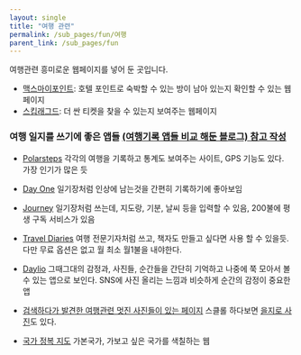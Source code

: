 ```yaml
---
layout: single
title: "여행 관련"
permalink: /sub_pages/fun/여행
parent_link: /sub_pages/fun
---
```


여행관련 흥미로운 웹페이지를 넣어 둔 곳입니다. 

- [맥스마이포인트](https://maxmypoint.com/): 호텔 포인트로 숙박할 수 있는 방이 남아 있는지 확인할 수 있는 웹페이지
- [스킵래그드](https://skiplagged.com/): 더 싼 티켓을 찾을 수 있는지 보여주는 웹페이지

### 여행 일지를 쓰기에 좋은 앱들 [(여행기록 앱들 비교 해둔 블로그) 참고 작성](https://alittleadrift.com/travel-journal-apps)

- [Polarsteps](https://www.polarsteps.com/) 각각의 여행을 기록하고 통계도 보여주는 사이트, GPS 기능도 있다. 가장 인기가 많은 듯

- [Day One](https://dayoneapp.com/) 일기장처럼 인상에 남는것을 간편히 기록하기에 좋아보임

- [Journey](https://journey.cloud/) 일기장처럼 쓰는데, 지도랑, 기분, 날씨 등을 입력할 수 있음, 200불에 평생 구독 서비스가 있음

- [Travel Diaries](https://www.traveldiariesapp.com/en) 여행 전문기자처럼 쓰고, 책자도 만들고 싶다면 사용 할 수 있을듯. 다만 무료 옵션은 없고 월 최소 월1불을 내야한다. 

- [Daylio](https://daylio.net/) 그때그대의 감정과, 사진들, 순간들을 간단히 기억하고 나중에 쭉 모아서 볼 수 있는 앱으로 보인다. SNS에 사진 올리는 느낌과 비슷하게 순간의 감정이 중요한 앱

- [검색하다가 발견한 여행관련 멋진 사진들이 있는 페이지](https://www.notesfromtheroad.com/) 스클롤 하다보면 [을지로 사진](https://www.notesfromtheroad.com/tigerlands/euljiro.html)도 있다.

- [국가 정복 지도](https://matadornetwork.com/travel-map/) 가본국가, 가보고 싶은 국가를 색칠하는 웹